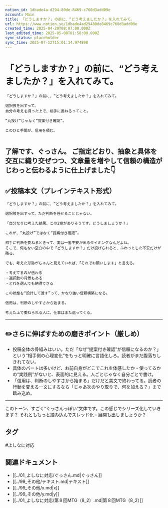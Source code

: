 ```yaml
---
notion_id: 1dbade4a-d294-80de-8469-c760d3add09e
account: Main
title: 「どうしますか？」の前に、“どう考えましたか？」を入れてみて。
url: https://www.notion.so/1dbade4ad29480de8469c760d3add09e
created_time: 2025-04-20T08:07:00.000Z
last_edited_time: 2025-05-08T01:58:00.000Z
sync_status: placeholder
sync_time: 2025-07-12T15:01:14.974898
---
```

# 「どうしますか？」の前に、“どう考えましたか？」を入れてみて。

```plain text
「どうしますか？」の前に、“どう考えましたか？」を入れてみて。

選択肢を出すって、
自分の考えを持った上で、相手に委ねるってこと。

“丸投げ”じゃなく“提案付き確認”。

このひと手間が、信用を積む。


```
了解です、ぐっさん。
ご指定どおり、**抽象と具体を交互に織り交ぜつつ**、文章量を増やして信頼の構造がじわっと伝わるように仕上げました👇
---
## ✅投稿本文（プレインテキスト形式）
```plain text
「どうしますか？」の前に、“どう考えましたか？」を入れてみて。

選択肢を出すって、ただ判断を任せることじゃない。

「自分なりに考えた結果、この2案がありそうです。どうしましょうか？」

これが、“丸投げ”ではなく“提案付き確認”。

相手に判断を委ねるときって、実は一番不安が出るタイミングなんだよね。
そこで、何もない空白の中で「どうしますか？」だけ投げられると、ふわっとした不安だけが残る。

でも、考えた形跡がちゃんと見えていれば、「それでお願いします」と言える。

・考えてるのが伝わる
・選択肢の背景もある
・どれを選んでも納得できる

この状態を“設計して渡す”って、かなり強い信頼構築になる。

信用は、判断のしやすさから始まる。

考えた上で委ねられる人に、仕事はまた返ってくる。

```
---
## ✏️さらに伸ばすための磨きポイント（厳しめ）
- 投稿全体の骨組みはいい。ただ「なぜ“提案付き確認”が信頼になるのか？」という“相手側の心理変化”をもっと明確に言語化しろ。読者がまだ腹落ちしきれてない。
- 具体のパートは多いけど、お前自身がどこでこれを体感したか・使ってるかの“実践例”がないと、表面的に見える。人ごとじゃなく自分ごとで書け。
- 「信用は、判断のしやすさから始まる」だけだと美文で終わってる。読者の行動を変える一文にするなら「じゃあ次のやり取りで、何を加える？」まで踏み込め。
---
このトーン、すごく“ぐっさんっぽい”文体です。この感じでシリーズ化していきます？
それとももっと踏み込んでスレッド化・展開も出しましょうか？

## タグ

#よしなに対応 

## 関連ドキュメント

- [[../01_よしなに対応/ぐっさん.md|ぐっさん]]
- [[../99_その他/テキスト.md|テキスト]]
- [[../99_その他/x.md|x]]
- [[../99_その他/y.md|y]]
- [[../01_よしなに対応/第８回MTG（8_2）.md|第８回MTG（8_2）]]
